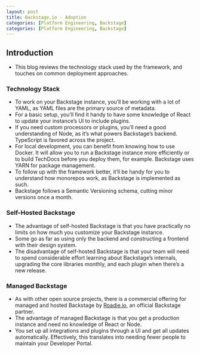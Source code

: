 ```yaml
---
layout: post
title: Backstage.io - Adoption
categories: [Platform Engineering, Backstage]
categories: [Platform Engineering, Backstage]
---
```


## Introduction

- This blog reviews the technology stack used by the framework, and touches on common deployment approaches.

### Technology Stack

- To work on your Backstage instance, you’ll be working with a lot of YAML, as YAML files are the primary source of metadata.
- For a basic setup, you’ll find it handy to have some knowledge of React to update your instance’s UI to include plugins.
- If you need custom processors or plugins, you’ll need a good understanding of Node, as it’s what powers Backstage’s backend. TypeScript is favored across the project.
- For local development, you can benefit from knowing how to use Docker. It will allow you to run a Backstage instance more efficiently or to build TechDocs before you deploy them, for example. Backstage uses YARN for package management.
- To follow up with the framework better, it’ll be handy for you to understand how monorepos work, as Backstage is implemented as such. 
- Backstage follows a Semantic Versioning schema, cutting minor versions once a month.

### Self-Hosted Backstage

- The advantage of self-hosted Backstage is that you have practically no limits on how much you customize your Backstage instance.
- Some go as far as using only the backend and constructing a frontend with their design system.
- The disadvantage of self-hosted Backstage is that your team will need to spend considerable effort learning about Backstage’s internals, upgrading the core libraries monthly, and each plugin when there’s a new release.

### Managed Backstage

- As with other open source projects, there is a commercial offering for managed and hosted Backstage by [Roadie.io](https://roadie.io/), an official Backstage partner.
- The advantage of managed Backstage is that you get a production instance and need no knowledge of React or Node.
- You set up all integrations and plugins through a UI and get all updates automatically. Effectively, this translates into needing fewer people to maintain your Developer Portal.
